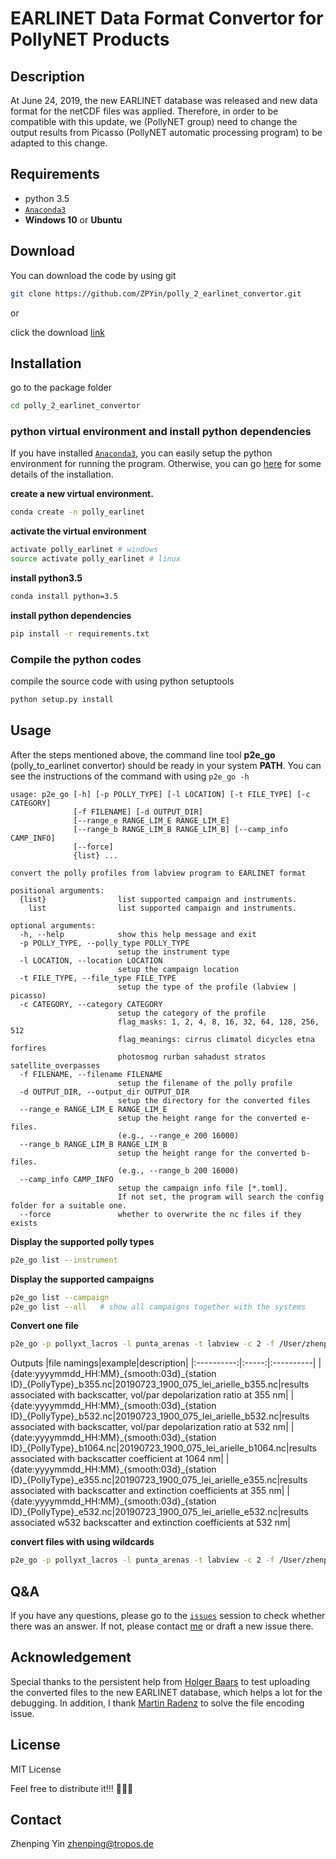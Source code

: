 # EARLINET Data Format Convertor for PollyNET Products

## Description

At June 24, 2019, the new EARLINET database was released and new data format for the netCDF files was applied. Therefore, in order to be compatible with this update, we (PollyNET group) need to change the output results from Picasso (PollyNET automatic processing program) to be adapted to this change.

## Requirements

- python 3.5
- [`Anaconda3`](https://www.anaconda.com/distribution/)
- **Windows 10** or **Ubuntu**

## Download

You can download the code by using git

```bash
git clone https://github.com/ZPYin/polly_2_earlinet_convertor.git
```

or 

click the download [link](https://github.com/ZPYin/polly_2_earlinet_convertor/archive/master.zip)

## Installation

go to the package folder

```bash
cd polly_2_earlinet_convertor
```

### python virtual environment and install python dependencies

If you have installed [`Anaconda3`](https://www.anaconda.com/distribution/), you can easily setup the python environment for running the program. Otherwise, you can go [here](https://github.com/ZPYin/Pollynet_Processing_Chain/blob/master/doc/anaconda_installation.md) for some details of the installation.

**create a new virtual environment.**

```bash
conda create -n polly_earlinet
```

**activate the virtual environment**
```bash
activate polly_earlinet # windows
source activate polly_earlinet # linux
```

**install python3.5**
```bash
conda install python=3.5
```

**install python dependencies**
```bash
pip install -r requirements.txt
```

### Compile the python codes

compile the source code with using python setuptools

```bash
python setup.py install
```

## Usage

After the steps mentioned above, the command line tool **p2e_go** (polly_to_earlinet convertor) should be ready in your system **PATH**. You can see the instructions of the command with using `p2e_go -h`

```text
usage: p2e_go [-h] [-p POLLY_TYPE] [-l LOCATION] [-t FILE_TYPE] [-c CATEGORY]
              [-f FILENAME] [-d OUTPUT_DIR]
              [--range_e RANGE_LIM_E RANGE_LIM_E]
              [--range_b RANGE_LIM_B RANGE_LIM_B] [--camp_info CAMP_INFO]
              [--force]
              {list} ...

convert the polly profiles from labview program to EARLINET format

positional arguments:
  {list}                list supported campaign and instruments.
    list                list supported campaign and instruments.

optional arguments:
  -h, --help            show this help message and exit
  -p POLLY_TYPE, --polly_type POLLY_TYPE
                        setup the instrument type
  -l LOCATION, --location LOCATION
                        setup the campaign location
  -t FILE_TYPE, --file_type FILE_TYPE
                        setup the type of the profile (labview | picasso)
  -c CATEGORY, --category CATEGORY
                        setup the category of the profile
                        flag_masks: 1, 2, 4, 8, 16, 32, 64, 128, 256, 512
                        flag_meanings: cirrus climatol dicycles etna forfires
                        photosmog rurban sahadust stratos satellite_overpasses
  -f FILENAME, --filename FILENAME
                        setup the filename of the polly profile
  -d OUTPUT_DIR, --output_dir OUTPUT_DIR
                        setup the directory for the converted files
  --range_e RANGE_LIM_E RANGE_LIM_E
                        setup the height range for the converted e-files.
                        (e.g., --range_e 200 16000)
  --range_b RANGE_LIM_B RANGE_LIM_B
                        setup the height range for the converted b-files.
                        (e.g., --range_b 200 16000)
  --camp_info CAMP_INFO
                        setup the campaign info file [*.toml].
                        If not set, the program will search the config folder for a suitable one.
  --force               whether to overwrite the nc files if they exists
```

**Display the supported polly types**

```bash
p2e_go list --instrument
```

**Display the supported campaigns**

```bash
p2e_go list --campaign
p2e_go list --all   # show all campaigns together with the systems
```

**Convert one file**

```bash
p2e_go -p pollyxt_lacros -l punta_arenas -t labview -c 2 -f /User/zhenping/desktop/file1.txt -d /Users/zhenping/Destkop/test --force
```
Outputs
|file namings|example|description|
|:----------:|:-----:|:----------|
|{date:yyyymmdd\_HH:MM}\_{smooth:03d}\_{station ID}\_{PollyType}\_b355.nc|20190723\_1900\_075\_lei\_arielle\_b355.nc|results associated with backscatter, vol/par depolarization ratio at 355 nm|
|{date:yyyymmdd\_HH:MM}\_{smooth:03d}\_{station ID}\_{PollyType}\_b532.nc|20190723\_1900\_075\_lei\_arielle\_b532.nc|results associated with backscatter, vol/par depolarization ratio at 532 nm|
|{date:yyyymmdd\_HH:MM}\_{smooth:03d}\_{station ID}\_{PollyType}\_b1064.nc|20190723\_1900\_075\_lei\_arielle\_b1064.nc|results associated with backscatter coefficient at 1064 nm|
|{date:yyyymmdd\_HH:MM}\_{smooth:03d}\_{station ID}\_{PollyType}\_e355.nc|20190723\_1900\_075\_lei\_arielle\_e355.nc|results associated with backscatter and extinction coefficients at 355 nm|
|{date:yyyymmdd\_HH:MM}\_{smooth:03d}\_{station ID}\_{PollyType}\_e532.nc|20190723\_1900\_075\_lei\_arielle\_e532.nc|results associated w532 backscatter and extinction coefficients at 532 nm|

**convert files with using wildcards**

```bash
p2e_go -p pollyxt_lacros -l punta_arenas -t labview -c 2 -f /User/zhenping/desktop/file*.txt -d /Users/zhenping/Destkop/test --force
```

## Q&A

If you have any questions, please go to the [`issues`](https://github.com/ZPYin/polly_2_earlinet_convertor/issues) session to check whether there was an answer. If not, please contact [me](#contact) or draft a new issue there.

## Acknowledgement

Special thanks to the persistent help from [Holger Baars](baars@tropos.de) to test uploading the converted files to the new EARLINET database, which helps a lot for the debugging. In addition, I thank [Martin Radenz](radenz@tropos.de) to solve the file encoding issue.

## License

MIT License

Feel free to distribute it!!! :beer::beer::beer:

## Contact

Zhenping Yin 
<zhenping@tropos.de>